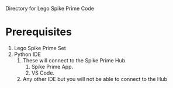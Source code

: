 Directory for Lego Spike Prime Code

Prerequisites
=============
1. Lego Spike Prime Set
2. Python IDE
   1. These will connect to the Spike Prime Hub
         1. Spike Prime App.
         2. VS Code.
   2. Any other IDE but you will not be able to connect to the Hub
   
